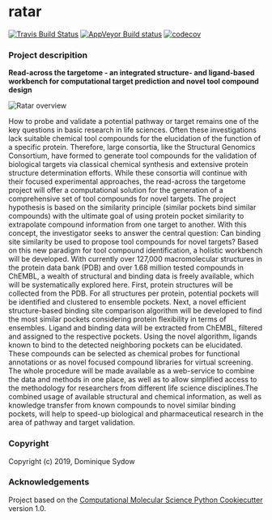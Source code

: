 ratar
==============================

[//]: # (Badges)
[![Travis Build Status](https://travis-ci.org/REPLACE_WITH_OWNER_ACCOUNT/ratar.png)](https://travis-ci.org/REPLACE_WITH_OWNER_ACCOUNT/ratar)
[![AppVeyor Build status](https://ci.appveyor.com/api/projects/status/REPLACE_WITH_APPVEYOR_LINK/branch/master?svg=true)](https://ci.appveyor.com/project/REPLACE_WITH_OWNER_ACCOUNT/ratar/branch/master)
[![codecov](https://codecov.io/gh/REPLACE_WITH_OWNER_ACCOUNT/ratar/branch/master/graph/badge.svg)](https://codecov.io/gh/REPLACE_WITH_OWNER_ACCOUNT/ratar/branch/master)

### Project descripition

**Read-across the targetome - an integrated structure- and ligand-based workbench for computational target prediction and novel tool compound design**

![Ratar overview](https://github.com/volkamerlab/ratar/README_files/fig_ratar_overview.png)

How to probe and validate a potential pathway or target remains one of the key questions in basic research in life sciences. Often these investigations lack suitable chemical tool compounds for the elucidation of the function of a specific protein. Therefore, large consortia, like the Structural Genomics Consortium, have formed to generate tool compounds for the validation of biological targets via classical chemical synthesis and extensive protein structure determination efforts. While these consortia will continue with their focused experimental approaches, the read-across the targetome project will offer a computational solution for the generation of a comprehensive set of tool compounds for novel targets. The project hypothesis is based on the similarity principle (similar pockets bind similar compounds) with the ultimate goal of using protein pocket similarity to extrapolate compound information from one target to another. With this concept, the investigator seeks to answer the central question: Can binding site similarity be used to propose tool compounds for novel targets? Based on this new paradigm for tool compound identification, a holistic workbench will be developed. With currently over 127,000 macromolecular structures in the protein data bank (PDB) and over 1.68 million tested compounds in ChEMBL, a wealth of structural and binding data is freely available, which will be systematically explored here. First, protein structures will be collected from the PDB. For all structures per protein, potential pockets will be identified and clustered to ensemble pockets. Next, a novel efficient structure-based binding site comparison algorithm will be developed to find the most similar pockets considering protein flexibility in terms of ensembles. Ligand and binding data will be extracted from ChEMBL, filtered and assigned to the respective pockets. Using the novel algorithm, ligands known to bind to the detected neighboring pockets can be elucidated. These compounds can be selected as chemical probes for functional annotations or as novel focused compound libraries for virtual screening. The whole procedure will be made available as a web-service to combine the data and methods in one place, as well as to allow simplified access to the methodology for researchers from different life science disciplines.The combined usage of available structural and chemical information, as well as knowledge transfer from known compounds to novel similar binding pockets, will help to speed-up biological and pharmaceutical research in the area of pathway and target validation. 

### Copyright

Copyright (c) 2019, Dominique Sydow


### Acknowledgements
 
Project based on the 
[Computational Molecular Science Python Cookiecutter](https://github.com/molssi/cookiecutter-cms) version 1.0.
